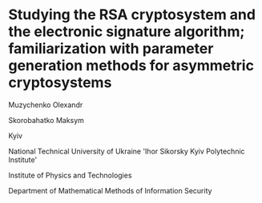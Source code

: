 # Studying the RSA cryptosystem and the electronic signature algorithm; familiarization with parameter generation methods for asymmetric cryptosystems

Muzychenko Olexandr

Skorobahatko Maksym

Kyiv

National Technical University of Ukraine 'Ihor Sikorsky Kyiv Polytechnic Institute'

Institute of Physics and Technologies

Department of Mathematical Methods of Information Security
